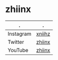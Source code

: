 # zhiinx

| . | . |
| --- | --- |
| Instagram | [xniihz](https://www.instagram.com/xniihz/) |
| Twitter | [zhiinx](https://twitter.com/zhiinx) |
| YouTube | [zhiinx](https://www.youtube.com/channel/UC-DZQSU_xekYDnhlEO6UY5A) |
